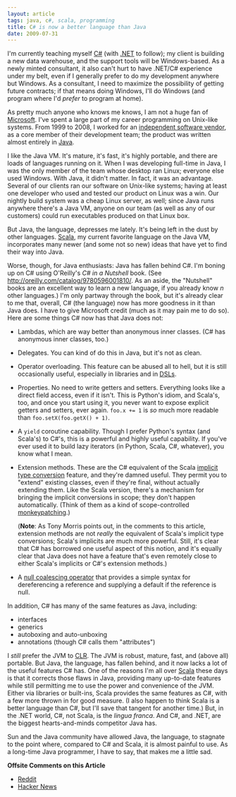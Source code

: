 ```yaml
---
layout: article
tags: java, c#, scala, programming
title: C# is now a better language than Java
date: 2009-07-31
---
```


I'm currently teaching myself [C#][] (with [.NET][] to follow); my client
is building a new data warehouse, and the support tools will be
Windows-based. As a newly minted consultant, it also can't hurt to have
.NET/C# experience under my belt, even if I generally prefer to do my
development anywhere but Windows. As a consultant, I need to maximize the
possibility of getting future contracts; if that means doing Windows, I'll
do Windows (and program where I'd *prefer* to program at home).

As pretty much anyone who knows me knows, I am not a huge fan of
[Microsoft][]. I've spent a large part of my career programming on
Unix-like systems. From 1999 to 2008, I worked for an
[independent software vendor][], as a core member of their development
team; the product was written almost entirely in [Java][].

I like the Java VM. It's mature, it's fast, it's highly portable, and there
are loads of languages running on it. When I was developing full-time in
Java, I was the only member of the team whose desktop ran Linux; everyone
else used Windows. With Java, it didn't matter. In fact, it was an
advantage. Several of our clients ran our software on Unix-like systems;
having at least one developer who used and tested our product on Linux was
a win. Our nightly build system was a cheap Linux server, as well; since
Java runs anywhere there's a Java VM, anyone on our team (as well as any of
our customers) could run executables produced on that Linux box.

But Java, the language, depresses me lately. It's being left in the dust by
other languages. [Scala][], my current favorite language on the Java VM,
incorporates many newer (and some not so new) ideas that have yet to find
their way into Java.

Worse, though, for Java enthusiasts: Java has fallen behind C#. I'm boning
up on C# using O'Reilly's *C# in a Nutshell* book. (See
<http://oreilly.com/catalog/9780596001810/>. As an aside, the "Nutshell"
books are an excellent way to learn a new language, if you already know *n*
other languages.) I'm only partway through the book, but it's already clear
to me that, overall, C# (the language) now has more goodness in it than
Java does. I have to give Microsoft credit (much as it may pain me to do
so). Here are some things C# now has that Java does not:

- Lambdas, which are way better than anonymous inner classes. (C# has
  anonymous inner classes, too.)

- Delegates. You can kind of do this in Java, but it's not as clean.

- Operator overloading. This feature can be abused all to hell, but it is
  still occasionally useful, especially in libraries and in [DSLs][].

- Properties. No need to write getters and setters. Everything looks like a
  direct field access, even if it isn't. This is Python's idiom, and
  Scala's, too, and once you start using it, you never want to expose
  explicit getters and setters, ever again. `foo.x += 1` is *so* much more
  readable than `foo.setX(foo.getX() + 1)`.

- A `yield` coroutine capability. Though I prefer Python's syntax (and
  Scala's) to C#'s, this is a powerful and highly useful capability. If
  you've ever used it to build lazy iterators (in Python, Scala, C#,
  whatever), you know what I mean.

- Extension methods. These are the C# equivalent of the Scala
  [implicit type conversion][] feature, and they're damned useful. They
  permit you to "extend" existing classes, even if they're final, without
  actually extending them. Like the Scala version, there's a mechanism for
  bringing the implicit conversions in scope; they don't happen
  automatically. (Think of them as a kind of scope-controlled
  [monkeypatching][].)

  (**Note**: As Tony Morris points out, in the comments to this article,
  extension methods are not *really* the equivalent of Scala's implicit
  type conversions; Scala's implicits are much more powerful. Still, it's
  clear that C# has borrowed one useful aspect of this notion, and it's
  equally clear that Java does not have a feature that's even remotely
  close to either Scala's implicits or C#'s extension methods.)

- A [null coalescing operator][] that provides a simple syntax for
  dereferencing a reference and supplying a default if the reference is
  null.


In addition, C# has many of the same features as Java, including:

-   interfaces
-   generics
-   autoboxing and auto-unboxing
-   annotations (though C# calls them "attributes")

I *still* prefer the JVM to [CLR][]. The JVM is robust, mature, fast, and
(above all) portable. But Java, the language, has fallen behind, and it now
lacks a lot of the useful features C# has. One of the reasons I'm all over
[Scala][] these days is that it corrects those flaws in Java, providing
many up-to-date features while still permitting me to use the power and
convenience of the JVM. Either via libraries or built-ins, Scala provides
the same features as C#, with a few more thrown in for good measure. (I
also happen to think Scala is a better language than C#, but I'll save
that tangent for another time.) But, in the .NET world, C#, not Scala, is
the *lingua franca*. And C#, and .NET, are the biggest hearts-and-minds
competitor Java has.

Sun and the Java community have allowed Java, the language, to stagnate to
the point where, compared to C# and Scala, it is almost painful to use. As
a long-time Java programmer, I have to say, that makes me a little sad.

**Offsite Comments on this Article**

-   [Reddit][]
-   [Hacker News][]

[C#]: http://msdn.microsoft.com/en-us/vcsharp/aa336809.aspx
[.NET]: http://www.microsoft.com/NET/
[Microsoft]: http://www.microsoft.com/
[independent software vendor]: http://www.ardentex.com/resumes/bmc/resume.html#FullTilt
[Java]: http://java.sun.com/
[Scala]: http://www.scala-lang.org/
[http://oreilly.com/catalog/9780596001810/]: http://oreilly.com/catalog/9780596001810/
[DSLs]: http://en.wikipedia.org/wiki/Domain-specific_language
[implicit type conversion]: http://scalada.blogspot.com/2008/03/implicit-conversions-magical-and.html
[monkeypatching]: http://en.wikipedia.org/wiki/Monkey_patch
[null coalescing operator]: http://msdn.microsoft.com/en-us/library/ms173224.aspx
[CLR]: http://scalada.blogspot.com/2008/03/implicit-conversions-magical-and.html
[Scala]: http://www.scala-lang.org/
[Reddit]: http://www.reddit.com/r/programming/comments/96836/c_is_now_a_better_language_than_java/
[Hacker News]: http://news.ycombinator.com/item?id=734487
